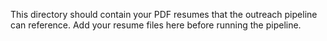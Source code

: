This directory should contain your PDF resumes that the outreach pipeline can reference.
Add your resume files here before running the pipeline.

